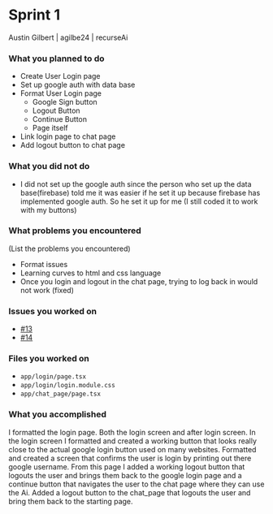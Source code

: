 # Sprint 1
Austin Gilbert | agilbe24 | recurseAi

### What you planned to do
- Create User Login page
- Set up google auth with data base
- Format User Login page
    - Google Sign button
    - Logout Button
    - Continue Button
    - Page itself
- Link login page to chat page
- Add logout button to chat page

### What you did not do
- I did not set up the google auth since the person who set up the data base(firebase) told me it was easier if he set it up because firebase has implemented google auth. So he set it up for me (I still coded it to work with my buttons)

### What problems you encountered
(List the problems you encountered)
- Format issues
- Learning curves to html and css language
- Once you login and logout in the chat page, trying to log back in would not work (fixed)

### Issues you worked on

- [#13](https://github.com/utk-cs340-fall23/recurseAI/issues/13)
- [#14](https://github.com/utk-cs340-fall23/recurseAI/issues/14)

### Files you worked on

- `app/login/page.tsx`
- `app/login/login.module.css`
- `app/chat_page/page.tsx`

### What you accomplished
I formatted the login page. Both the login screen and after login screen. In the login screen I formatted and created a working button that looks really close to the actual google login button used on many websites. Formatted and created a screen that confirms the user is login by printing out there google username. From this page I added a working logout button that logouts the user and brings them back to the google login page and a continue button that navigates the user to the chat page where they can use the Ai. Added a logout button to the chat_page that logouts the user and bring them back to the starting page. 